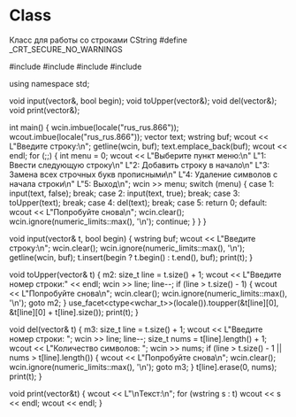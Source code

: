 # Class
Класс для работы со строками CString
#define _CRT_SECURE_NO_WARNINGS
 
#include <iostream>
#include <iomanip>
#include <string>
#include <vector>
 
using namespace std;
 
void input(vector<wstring>&, bool begin);
void toUpper(vector<wstring>&);
void del(vector<wstring>&);
void print(vector<wstring>&);
 
int main()
{
    wcin.imbue(locale("rus_rus.866"));
    wcout.imbue(locale("rus_rus.866"));
    vector<wstring> text;
    wstring buf;
    wcout << L"Введите строку:\n";
    getline(wcin, buf);
    text.emplace_back(buf);
    wcout << endl;
    for (;;)
    {
        int menu = 0;
        wcout << L"Выберите пункт меню:\n"
            L"1: Ввести следующую строку\n"
            L"2: Добавить строку в начало\n"
            L"3: Замена всех строчных букв прописными\n"
            L"4: Удаление символов с начала строки\n"
            L"5: Выход\n";
        wcin >> menu;
        switch (menu)
        {
        case 1:
            input(text, false);
            break;
        case 2:
            input(text, true);
            break;
        case 3:
            toUpper(text);
            break;
        case 4:
            del(text);
            break;
        case 5:
            return 0;
        default:
            wcout << L"Попробуйте снова\n";
            wcin.clear();
            wcin.ignore(numeric_limits<streamsize>::max(), '\n');
            continue;
        }
    }
}
 
void input(vector<wstring>& t, bool begin)
{
    wstring buf;
    wcout << L"Введите строку:\n";
    wcin.clear();
    wcin.ignore(numeric_limits<streamsize>::max(), '\n');
    getline(wcin, buf);
    t.insert(begin ? t.begin() : t.end(), buf);
    print(t);
}
 
void toUpper(vector<wstring>& t)
{
m2: size_t line = t.size() + 1;
    wcout << L"Введите номер строки:" << endl;
    wcin >> line;
    line--;
    if (line > t.size() - 1)
    {
        wcout << L"Попробуйте снова\n";
        wcin.clear();
        wcin.ignore(numeric_limits<streamsize>::max(), '\n');
        goto m2;
    }
    use_facet<ctype<wchar_t>>(locale()).toupper(&t[line][0], &t[line][0] + t[line].size());
    print(t);
}
 
void del(vector<wstring>& t)
{
m3: size_t line = t.size() + 1;
    wcout << L"Введите номер строки: ";
    wcin >> line;
    line--;
    size_t nums = t[line].length() + 1;
    wcout << L"Количество символов: ";
    wcin >> nums;
    if (line > t.size() - 1 || nums > t[line].length())
    {
        wcout << L"Попробуйте снова\n";
        wcin.clear();
        wcin.ignore(numeric_limits<streamsize>::max(), '\n');
        goto m3;
    }
    t[line].erase(0, nums);
    print(t);
}
 
void print(vector<wstring>&t)
{
    wcout << L"\nТекст:\n";
    for (wstring s : t)
        wcout << s << endl;
    wcout << endl;
}

